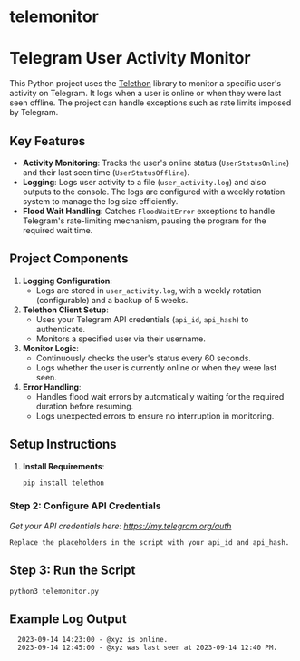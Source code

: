 # telemonitor

# Telegram User Activity Monitor

This Python project uses the [Telethon](https://github.com/LonamiWebs/Telethon) library to monitor a specific user's activity on Telegram. It logs when a user is online or when they were last seen offline. The project can handle exceptions such as rate limits imposed by Telegram.

## Key Features
- **Activity Monitoring**: Tracks the user's online status (`UserStatusOnline`) and their last seen time (`UserStatusOffline`).
- **Logging**: Logs user activity to a file (`user_activity.log`) and also outputs to the console. The logs are configured with a weekly rotation system to manage the log size efficiently.
- **Flood Wait Handling**: Catches `FloodWaitError` exceptions to handle Telegram's rate-limiting mechanism, pausing the program for the required wait time.

## Project Components
1. **Logging Configuration**: 
   - Logs are stored in `user_activity.log`, with a weekly rotation (configurable) and a backup of 5 weeks.
2. **Telethon Client Setup**:
   - Uses your Telegram API credentials (`api_id`, `api_hash`) to authenticate.
   - Monitors a specified user via their username.
3. **Monitor Logic**:
   - Continuously checks the user's status every 60 seconds.
   - Logs whether the user is currently online or when they were last seen.
4. **Error Handling**:
   - Handles flood wait errors by automatically waiting for the required duration before resuming.
   - Logs unexpected errors to ensure no interruption in monitoring.

## Setup Instructions
1. **Install Requirements**:
   ```bash
   pip install telethon

### Step 2: Configure API Credentials

*Get your API credentials here: https://my.telegram.org/auth*

    Replace the placeholders in the script with your api_id and api_hash.

## Step 3: Run the Script

    python3 telemonitor.py

## Example Log Output

      2023-09-14 14:23:00 - @xyz is online.
      2023-09-14 12:45:00 - @xyz was last seen at 2023-09-14 12:40 PM.


